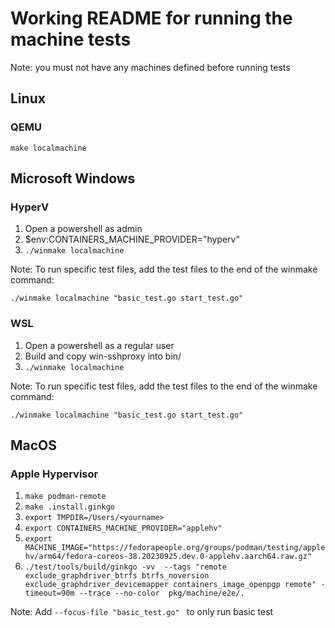 # Working README for running the machine tests

Note: you must not have any machines defined before running tests
## Linux

### QEMU

`make localmachine`

## Microsoft Windows

### HyperV

1. Open a powershell as admin
1. $env:CONTAINERS_MACHINE_PROVIDER="hyperv"
1. `./winmake localmachine`

Note: To run specific test files, add the test files to the end of the winmake command:

`./winmake localmachine "basic_test.go start_test.go"`

### WSL
1. Open a powershell as a regular user
1. Build and copy win-sshproxy into bin/
1. `./winmake localmachine`

Note: To run specific test files, add the test files to the end of the winmake command:

`./winmake localmachine "basic_test.go start_test.go"`

## MacOS

### Apple Hypervisor

1. `make podman-remote`
1. `make .install.ginkgo`
1. `export TMPDIR=/Users/<yourname>`
1. `export CONTAINERS_MACHINE_PROVIDER="applehv"`
1. `export MACHINE_IMAGE="https://fedorapeople.org/groups/podman/testing/applehv/arm64/fedora-coreos-38.20230925.dev.0-applehv.aarch64.raw.gz"`
1. `./test/tools/build/ginkgo -vv  --tags "remote exclude_graphdriver_btrfs btrfs_noversion exclude_graphdriver_devicemapper containers_image_openpgp remote" -timeout=90m --trace --no-color  pkg/machine/e2e/.`

Note: Add `--focus-file "basic_test.go" ` to only run basic test
